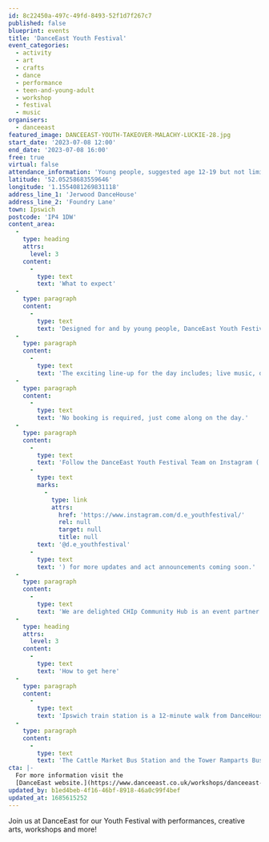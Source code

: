 ```yaml
---
id: 8c22450a-497c-49fd-8493-52f1d7f267c7
published: false
blueprint: events
title: 'DanceEast Youth Festival'
event_categories:
  - activity
  - art
  - crafts
  - dance
  - performance
  - teen-and-young-adult
  - workshop
  - festival
  - music
organisers:
  - danceeast
featured_image: DANCEEAST-YOUTH-TAKEOVER-MALACHY-LUCKIE-28.jpg
start_date: '2023-07-08 12:00'
end_date: '2023-07-08 16:00'
free: true
virtual: false
attendance_information: 'Young people, suggested age 12-19 but not limited to.'
latitude: '52.05258683559646'
longitude: '1.1554081269831118'
address_line_1: 'Jerwood DanceHouse'
address_line_2: 'Foundry Lane'
town: Ipswich
postcode: 'IP4 1DW'
content_area:
  -
    type: heading
    attrs:
      level: 3
    content:
      -
        type: text
        text: 'What to expect'
  -
    type: paragraph
    content:
      -
        type: text
        text: 'Designed for and by young people, DanceEast Youth Festival is putting young people from the local community at its heart, with space to express their identity and creativity and bring the Jerwood DanceHouse to life with an exciting programme of events and activities curated by their very own Youth Planning Team.'
  -
    type: paragraph
    content:
      -
        type: text
        text: 'The exciting line-up for the day includes; live music, dance workshops, creative arts and crafts workshops,  pop-up performances, exhibitions, film screenings and more! '
  -
    type: paragraph
    content:
      -
        type: text
        text: 'No booking is required, just come along on the day.'
  -
    type: paragraph
    content:
      -
        type: text
        text: 'Follow the DanceEast Youth Festival Team on Instagram ('
      -
        type: text
        marks:
          -
            type: link
            attrs:
              href: 'https://www.instagram.com/d.e_youthfestival/'
              rel: null
              target: null
              title: null
        text: '@d.e_youthfestival'
      -
        type: text
        text: ') for more updates and act announcements coming soon.'
  -
    type: paragraph
    content:
      -
        type: text
        text: 'We are delighted CHIp Community Hub is an event partner.'
  -
    type: heading
    attrs:
      level: 3
    content:
      -
        type: text
        text: 'How to get here'
  -
    type: paragraph
    content:
      -
        type: text
        text: 'Ipswich train station is a 12-minute walk from DanceHouse.'
  -
    type: paragraph
    content:
      -
        type: text
        text: 'The Cattle Market Bus Station and the Tower Ramparts Bus Station are within 15 minutes’ walk and buses run frequently.'
cta: |-
  For more information visit the
  [DanceEast website.](https://www.danceeast.co.uk/workshops/danceeast-youth-festival/)
updated_by: b1ed4beb-4f16-46bf-8918-46a0c99f4bef
updated_at: 1685615252
---
```

Join us at DanceEast for our Youth Festival with performances, creative arts, workshops and more!